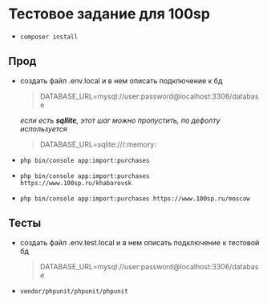 # Тестовое задание для 100sp

- `composer install`

## Прод

- создать файл .env.local и в нем описать подключение к бд

    >DATABASE_URL=mysql://user:password@localhost:3306/database
    
    *если есть **sqllite**, этот шаг можно пропустить, по дефолту используется*
 
   >DATABASE_URL=sqlite:///:memory:

- `php bin/console app:import:purchases`
- `php bin/console app:import:purchases https://www.100sp.ru/khabarovsk`
- `php bin/console app:import:purchases https://www.100sp.ru/moscow`


## Тесты
- создать файл .env.test.local и в нем описать подключение к тестовой бд

    >DATABASE_URL=mysql://user:password@localhost:3306/database

- `vendor/phpunit/phpunit/phpunit`
